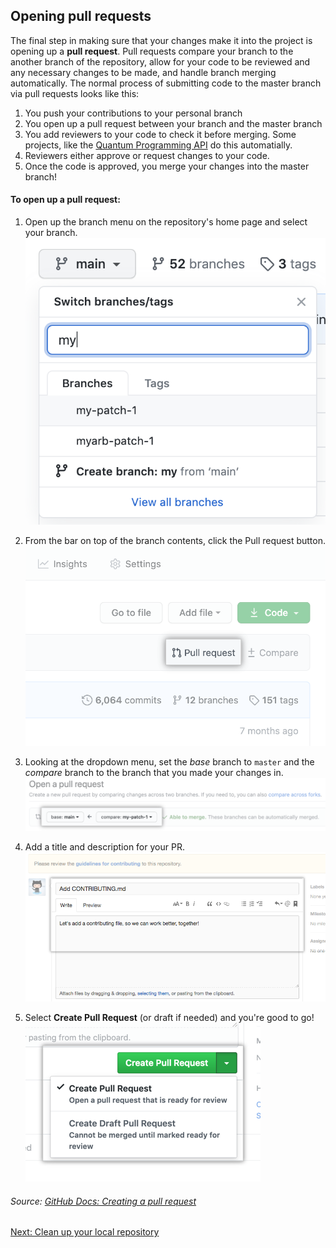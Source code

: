 ## Opening pull requests

The final step in making sure that your changes make it into the project is opening up a **pull request**. Pull requests compare your branch to the another branch of the repository, allow for your code to be reviewed and any necessary changes to be made, and handle branch merging automatically. The normal process of submitting code to the master branch via pull requests looks like this:
 1. You push your contributions to your personal branch
 2. You open up a pull request between your branch and the master branch
 3. You add reviewers to your code to check it before merging. Some projects, like the [Quantum Programming API](https://github.com/yaleqc/quantum-programming-api/) do this automatially.
 4. Reviewers either approve or request changes to your code.
 5. Once the code is approved, you merge your changes into the master branch!

#### To open up a pull request:

1. Open up the branch menu on the repository's home page and select your branch.
![](branch-dropdown.png)

2. From the bar on top of the branch contents, click the Pull request button.
![](pull-request-start-review-button.png)

3. Looking at the dropdown menu, set the *base* branch to `master` and the *compare* branch to the branch that you made your changes in.
![](choose-base-and-compare-branches.png)

4. Add a title and description for your PR.
![](pullrequest-description.png)

5. Select **Create Pull Request** (or draft if needed) and you're good to go!
![](pullrequest-send.png)

###### Source: [GitHub Docs: Creating a pull request](https://docs.github.com/en/github/collaborating-with-issues-and-pull-requests/creating-a-pull-request)
  

[Next: Clean up your local repository](../part7-clean_up)